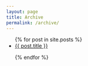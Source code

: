 ```yaml
---
layout: page
title: Archive
permalink: /archive/
---
```


<div class="center-list">
<ul>
{% for post in site.posts %}

<li><a class="post-link" href="{{ post.url | prepend: site.baseurl }}">{{ post.title }}</a></li>

{% endfor %}
</ul>
</div>
